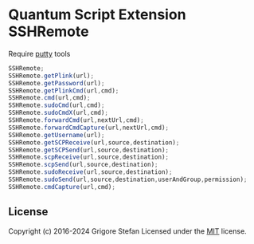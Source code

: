 # Quantum Script Extension SSHRemote

Require [putty](https://www.putty.org/) tools

```javascript
SSHRemote;
SSHRemote.getPlink(url);
SSHRemote.getPassword(url);
SSHRemote.getPlinkCmd(url,cmd);
SSHRemote.cmd(url,cmd);
SSHRemote.sudoCmd(url,cmd);
SSHRemote.sudoCmdX(url,cmd);
SSHRemote.forwardCmd(url,nextUrl,cmd);
SSHRemote.forwardCmdCapture(url,nextUrl,cmd);
SSHRemote.getUsername(url);
SSHRemote.getSCPReceive(url,source,destination);
SSHRemote.getSCPSend(url,source,destination);
SSHRemote.scpReceive(url,source,destination);
SSHRemote.scpSend(url,source,destination);
SSHRemote.sudoReceive(url,source,destination);
SSHRemote.sudoSend(url,source,destination,userAndGroup,permission);
SSHRemote.cmdCapture(url,cmd);
```

## License

Copyright (c) 2016-2024 Grigore Stefan
Licensed under the [MIT](LICENSE) license.
